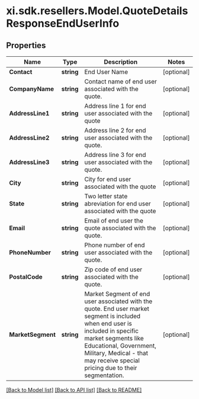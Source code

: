 # xi.sdk.resellers.Model.QuoteDetailsResponseEndUserInfo

## Properties

Name | Type | Description | Notes
------------ | ------------- | ------------- | -------------
**Contact** | **string** | End User Name | [optional] 
**CompanyName** | **string** | Contact name  of end user associated with the quote. | [optional] 
**AddressLine1** | **string** | Address line 1 for end user associated with the quote | [optional] 
**AddressLine2** | **string** | Address line 2 for end user associated with the quote. | [optional] 
**AddressLine3** | **string** | Address line 3 for end user associated with the quote. | [optional] 
**City** | **string** | City for end user associated with the quote | [optional] 
**State** | **string** | Two letter state abreviation for end user associated with the quote | [optional] 
**Email** | **string** | Email of end user the quote associated with the quote. | [optional] 
**PhoneNumber** | **string** | Phone number of end user associated with the quote. | [optional] 
**PostalCode** | **string** | Zip code of end user associated with the quote. | [optional] 
**MarketSegment** | **string** | Market Segment of end user associated with the quote. End user market segment is included when end user is included in specific market segments like Educational, Government, Military, Medical - that may receive special pricing due to their segmentation. | [optional] 

[[Back to Model list]](../README.md#documentation-for-models) [[Back to API list]](../README.md#documentation-for-api-endpoints) [[Back to README]](../README.md)

